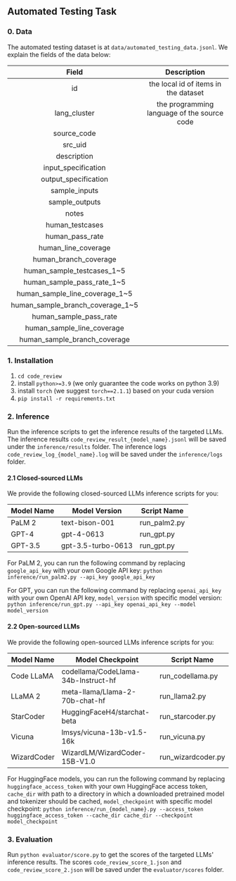 ## Automated Testing Task

### 0. Data

The automated testing dataset is at `data/automated_testing_data.jsonl`. We explain the fields of the data below:


|              Field              |                 Description                 |
| :------------------------------: | :-----------------------------------------: |
|                id                |    the local id of items in the dataset    |
|           lang_cluster           | the programming language of the source code |
|           source_code           |                                            |
|             src_uid             |                                            |
|           description           |                                            |
|       input_specification       |                                            |
|       output_specification       |                                            |
|          sample_inputs          |                                            |
|          sample_outputs          |                                            |
|              notes              |                                            |
|         human_testcases         |                                            |
|         human_pass_rate         |                                            |
|       human_line_coverage       |                                            |
|      human_branch_coverage      |                                            |
|    human_sample_testcases_1~5    |                                            |
|    human_sample_pass_rate_1~5    |                                            |
|  human_sample_line_coverage_1~5  |                                            |
| human_sample_branch_coverage_1~5 |                                            |
|      human_sample_pass_rate      |                                            |
|    human_sample_line_coverage    |                                            |
|   human_sample_branch_coverage   |                                            |

### 1. Installation

1. `cd code_review`
2. install `python>=3.9` (we only guarantee the code works on python 3.9)
3. install `torch` (we suggest `torch==2.1.1`) based on your cuda version
4. `pip install -r requirements.txt`

### 2. Inference

Run the inference scripts to get the inference results of the targeted LLMs. The inference results `code_review_result_{model_name}.jsonl` will be saved under the `inference/results` folder. The inference logs `code_review_log_{model_name}.log` will be saved under the `inference/logs` folder.

#### 2.1 Closed-sourced LLMs

We provide the following closed-sourced LLMs inference scripts for you:


| Model Name | Model Version      | Script Name  |
| ---------- | ------------------ | ------------ |
| PaLM 2     | text-bison-001     | run_palm2.py |
| GPT-4      | gpt-4-0613         | run_gpt.py   |
| GPT-3.5    | gpt-3.5-turbo-0613 | run_gpt.py   |

For PaLM 2, you can run the following command by replacing `google_api_key` with your own Google API key: `python inference/run_palm2.py --api_key google_api_key`

For GPT, you can run the following command by replacing `openai_api_key` with your own OpenAI API key, `model_version` with specific model version: `python inference/run_gpt.py --api_key openai_api_key --model model_version`

#### 2.2 Open-sourced LLMs

We provide the following open-sourced LLMs inference scripts for you:


| Model Name  | Model Checkpoint                    | Script Name        |
| ----------- | ----------------------------------- | ------------------ |
| Code LLaMA  | codellama/CodeLlama-34b-Instruct-hf | run_codellama.py   |
| LLaMA 2     | meta-llama/Llama-2-70b-chat-hf      | run_llama2.py      |
| StarCoder   | HuggingFaceH4/starchat-beta         | run_starcoder.py   |
| Vicuna      | lmsys/vicuna-13b-v1.5-16k           | run_vicuna.py      |
| WizardCoder | WizardLM/WizardCoder-15B-V1.0       | run_wizardcoder.py |

For HuggingFace models, you can run the following command by replacing `huggingface_access_token` with your own HuggingFace access token, `cache_dir` with path to a directory in which a downloaded pretrained model and tokenizer should be cached, `model_checkpoint` with specific model checkpoint: `python inference/run_{model_name}.py --access_token huggingface_access_token --cache_dir cache_dir --checkpoint model_checkpoint`

### 3. Evaluation

Run `python evaluator/score.py` to get the scores of the targeted LLMs' inference results. The scores `code_review_score_1.json` and `code_review_score_2.json` will be saved under the `evaluator/scores` folder.
